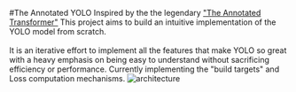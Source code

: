 #The Annotated YOLO
Inspired by the the legendary <a href="https://nlp.seas.harvard.edu/2018/04/03/attention.html">"The Annotated Transformer"</a> This project aims to build an intuitive implementation of the YOLO model from scratch.<br><br>
It is an iterative effort to implement all the features that make YOLO so great with a heavy emphasis on being easy to understand without sacrificing efficiency or performance.
 Currently implementing the "build targets" and Loss computation mechanisms.
![architecture](https://github.com/kumar-selvakumaran/my_yolov3/blob/main/custom%20yolo%20architecture.png)
